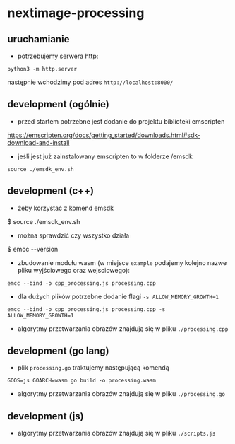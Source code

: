 # nextimage-processing

## uruchamianie

- potrzebujemy serwera http:

```python3 -m http.server```

następnie wchodzimy pod adres `http://localhost:8000/`

## development (ogólnie)

- przed startem potrzebne jest dodanie do projektu biblioteki emscripten

https://emscripten.org/docs/getting_started/downloads.html#sdk-download-and-install

- jeśli jest już zainstalowany emscripten to w folderze /emsdk

```source ./emsdk_env.sh```

## development (c++)

-  żeby korzystać z komend emsdk

$ source ./emsdk_env.sh

-  można sprawdzić czy wszystko działa

$ emcc --version

- zbudowanie modułu wasm (w miejsce `example` podajemy kolejno nazwe pliku wyjściowego oraz wejsciowego):

```emcc --bind -o cpp_processing.js processing.cpp```

- dla dużych plików potrzebne dodanie flagi ```-s ALLOW_MEMORY_GROWTH=1```

```emcc --bind -o cpp_processing.js processing.cpp -s ALLOW_MEMORY_GROWTH=1```

- algorytmy przetwarzania obrazów znajdują się w pliku `./processing.cpp`

## development (go lang)

- plik `processing.go` traktujemy następującą komendą

```GOOS=js GOARCH=wasm go build -o processing.wasm```

- algorytmy przetwarzania obrazów znajdują się w pliku `./processing.go`

## development (js)

- algorytmy przetwarzania obrazów znajdują się w pliku `./scripts.js`